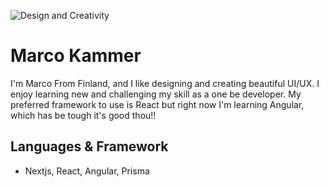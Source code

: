 ![Design and Creativity](https://github.com/kammers/kammers/blob/main/dumb.png?raw=true)

# Marco Kammer
I'm Marco From Finland, and I like designing and creating beautiful UI/UX. I enjoy learning new and challenging my skill as a one be developer. My preferred framework to use is React but right now I'm learning Angular, which has be tough it's good thou!! 

## Languages & Framework
- Nextjs, React, Angular, Prisma





